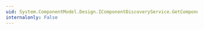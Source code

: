 ```yaml
---
uid: System.ComponentModel.Design.IComponentDiscoveryService.GetComponentTypes(System.ComponentModel.Design.IDesignerHost,System.Type)
internalonly: False
---
```

